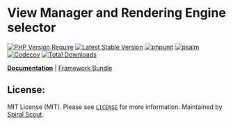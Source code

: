 # View Manager and Rendering Engine selector

[![PHP Version Require](https://poser.pugx.org/spiral/views/require/php)](https://packagist.org/packages/spiral/views)
[![Latest Stable Version](https://poser.pugx.org/spiral/views/v/stable)](https://packagist.org/packages/spiral/views)
[![phpunit](https://github.com/spiral/views/workflows/phpunit/badge.svg)](https://github.com/spiral/views/actions)
[![psalm](https://github.com/spiral/views/workflows/psalm/badge.svg)](https://github.com/spiral/views/actions)
[![Codecov](https://codecov.io/gh/spiral/views/branch/master/graph/badge.svg)](https://codecov.io/gh/spiral/views/)
[![Total Downloads](https://poser.pugx.org/spiral/views/downloads)](https://packagist.org/packages/spiral/views)

<b>[Documentation](https://spiral.dev/docs/views-configuration)</b> | [Framework Bundle](https://github.com/spiral/framework)

## License:

MIT License (MIT). Please see [`LICENSE`](./LICENSE) for more information. Maintained by [Spiral Scout](https://spiralscout.com).
